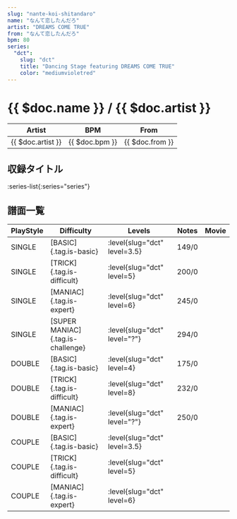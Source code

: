 ```yaml
---
slug: "nante-koi-shitandaro"
name: "なんて恋したんだろ"
artist: "DREAMS COME TRUE"
from: "なんて恋したんだろ"
bpm: 80
series:
  "dct":
    slug: "dct"
    title: "Dancing Stage featuring DREAMS COME TRUE"
    color: "mediumvioletred"
---
```


# {{ $doc.name }} / {{ $doc.artist }}

|Artist|BPM|From|
|------|---|----|
|{{ $doc.artist }}|{{ $doc.bpm }}|{{ $doc.from }}|

## 収録タイトル

:series-list{:series="series"}

## 譜面一覧

|PlayStyle|Difficulty|Levels|Notes|Movie|
|---------|----------|------|-----|-----|
|SINGLE|[BASIC]{.tag.is-basic}|:level{slug="dct" level=3.5}|149/0||
|SINGLE|[TRICK]{.tag.is-difficult}|:level{slug="dct" level=5}|200/0||
|SINGLE|[MANIAC]{.tag.is-expert}|:level{slug="dct" level=6}|245/0||
|SINGLE|[SUPER MANIAC]{.tag.is-challenge}|:level{slug="dct" level="?"}|294/0||
|DOUBLE|[BASIC]{.tag.is-basic}|:level{slug="dct" level=4}|175/0||
|DOUBLE|[TRICK]{.tag.is-difficult}|:level{slug="dct" level=8}|232/0||
|DOUBLE|[MANIAC]{.tag.is-expert}|:level{slug="dct" level="?"}|250/0||
|COUPLE|[BASIC]{.tag.is-basic}|:level{slug="dct" level=3.5}|||
|COUPLE|[TRICK]{.tag.is-difficult}|:level{slug="dct" level=5}|||
|COUPLE|[MANIAC]{.tag.is-expert}|:level{slug="dct" level=6}|||
